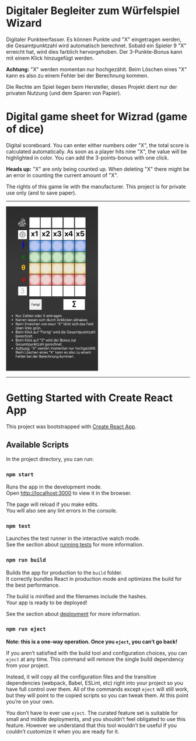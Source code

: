 # Digitaler Begleiter zum Würfelspiel Wizard

Digitaler Punkteerfasser. Es können Punkte und "X" eingetragen werden, die Gesamtpunktzahl wird automatisch berechnet. Sobald ein Spieler 9 "X" erreicht hat, wird dies farblich hervorgehoben. Der 3-Punkte-Bonus kann mit einem Klick hinzugefügt werden.

**Achtung:** "X" werden momentan nur hochgezählt. Beim Löschen
eines "X" kann es also zu einem Fehler bei der Berechnung kommen.

Die Rechte am Spiel liegen beim Hersteller, dieses Projekt dient nur der privaten Nutzung (und dem Sparen von Papier).

# Digital game sheet for Wizrad (game of dice)

Digital scoreboard. You can enter either numbers oder "X", the total score is calculated automatically. As soon as a player hits nine "X", the value will be highlighted in color. You can add the 3-points-bonus with one click.

**Heads up:** "X" are only being counted up. When deleting "X" there might be an error in counting the current amount of "X".

The rights of this game lie with the manufacturer. This project is for private use only (and to save paper).

---

 <img src="./src/assets/screenshot_wizard_sheet.png" alt="Overview" height="450" />

---

# Getting Started with Create React App

This project was bootstrapped with [Create React App](https://github.com/facebook/create-react-app).

## Available Scripts

In the project directory, you can run:

### `npm start`

Runs the app in the development mode.\
Open [http://localhost:3000](http://localhost:3000) to view it in the browser.

The page will reload if you make edits.\
You will also see any lint errors in the console.

### `npm test`

Launches the test runner in the interactive watch mode.\
See the section about [running tests](https://facebook.github.io/create-react-app/docs/running-tests) for more information.

### `npm run build`

Builds the app for production to the `build` folder.\
It correctly bundles React in production mode and optimizes the build for the best performance.

The build is minified and the filenames include the hashes.\
Your app is ready to be deployed!

See the section about [deployment](https://facebook.github.io/create-react-app/docs/deployment) for more information.

### `npm run eject`

**Note: this is a one-way operation. Once you `eject`, you can’t go back!**

If you aren’t satisfied with the build tool and configuration choices, you can `eject` at any time. This command will remove the single build dependency from your project.

Instead, it will copy all the configuration files and the transitive dependencies (webpack, Babel, ESLint, etc) right into your project so you have full control over them. All of the commands except `eject` will still work, but they will point to the copied scripts so you can tweak them. At this point you’re on your own.

You don’t have to ever use `eject`. The curated feature set is suitable for small and middle deployments, and you shouldn’t feel obligated to use this feature. However we understand that this tool wouldn’t be useful if you couldn’t customize it when you are ready for it.
